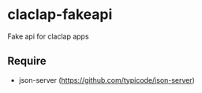 # claclap-fakeapi
Fake api for claclap apps

## Require

* json-server (https://github.com/typicode/json-server)
